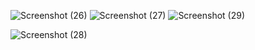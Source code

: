 ![Screenshot (26)](https://github.com/Jayant0403/Diabetes-predictor/assets/114590622/8d36c65a-22ec-499e-828f-20e47ecc70bf)
![Screenshot (27)](https://github.com/Jayant0403/Diabetes-predictor/assets/114590622/05016b4c-883e-44ec-bc90-930472eaa330)
![Screenshot (29)](https://github.com/Jayant0403/Diabetes-predictor/assets/114590622/029ca8f7-3453-4500-8525-5bafcacc834c)

![Screenshot (28)](https://github.com/Jayant0403/Diabetes-predictor/assets/114590622/4eb717e8-b885-448c-9fbd-cbf0449aa56a)
